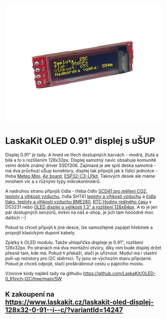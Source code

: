 ![0.91" OLED modul](https://github.com/LaskaKit/OLED-0_91inch-I2C/blob/main/img/laskakit-oled-displej-128x32-0-91--i--c-2.jpg)

# LaskaKit OLED 0.91" displej s uŠUP 

Displej 0.91" je tady. A hned ve třech dostupných barvách - modrá, žlutá a bílá a to s rozlišením 128x32px. Displej samotný navíc obsahuje komunitě velmi dobře známý driver SSD1306.
Zajímavá je ale spíš deska samotná - má dva průchozí uŠup konektory, displej tak připojíš jak k řídící jednotce - třeba [Meteo Mini](https://www.laskakit.cz/laskakit-meteo-mini/?variantId=10473), [Air board](https://www.laskakit.cz/laskakit-airboard-8266-deska-pro-mereni-kvality-vzduchu/), [ESP32-C3-LPkit](https://www.laskakit.cz/laskkit-esp-12-board/?variantId=10485). Takových desek ale máme mnohem víc a s různými typy mikrokontrolérů.

A nadruhou stranu připojíš čidla - třeba čidlo [SCD41 pro měření CO2, teploty a vlhkosti vzduchu](https://www.laskakit.cz/laskakit-scd41-senzor-co2--teploty-a-vlhkosti-vzduchu/), čidla SHT41 [teploty a vlhkosti vzduchu](https://www.laskakit.cz/laskakit-sht40-senzor-teploty-a-vlhkosti-vzduchu/) a [čidla tlaku, teploty a vlhkosti vzduchu BME280](https://www.laskakit.cz/arduino-senzor-tlaku--teploty-a-vlhkosti-bme280/), [RTC Hodiny reálného času](https://www.laskakit.cz/laskakit-ds3231-orig--rtc-hodiny-realneho-casu/) s DS3231 nebo [OLED displej o velikosti 1.3" a rozlišení 128x64px](https://www.laskakit.cz/laskakit-oled-displej-128x64-1-3--i2c/?variantId=11903). A to je jen pár dostupných senzorů, mrkni na náš e-shop, je jich tam hóóódně moc dalších :-) 

Pokud to chceš připojit k jiné desce, lze samozřejmě zapájet hřebínek a propojit klasickými dupont kabely. 

Zpátky k OLED modulu. Takže uhlopříčka displeje je 0.91", rozlišení 128x32px. Po stranách má dva montážní otvory, díky nim bude displej držet přesně tam, kde má. Pokud ti překáží, stačí je uříznout.
Modul má i vlastní pull-up rezistory pro I2C sběrnici. Ty jsou ve výchozím stavu připojené. Pokud je chceš odpojit, stačí proškrábnout cestu u pájecího mostu. 

Vzorové kódy najdeš tady na githubu https://github.com/LaskaKit/OLED-0_91inch-I2C/tree/main/SW

## K zakoupení na https://www.laskakit.cz/laskakit-oled-displej-128x32-0-91--i--c/?variantId=14247
